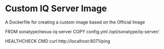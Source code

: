 # Custom IQ Server Image

A Dockerfile for creating a custom image based on the Official Image

FROM sonatype/nexus-iq-server
COPY config.yml /opt/sonatype/iq-server/

HEALTHCHECK CMD curl http://localhost:8071/ping
